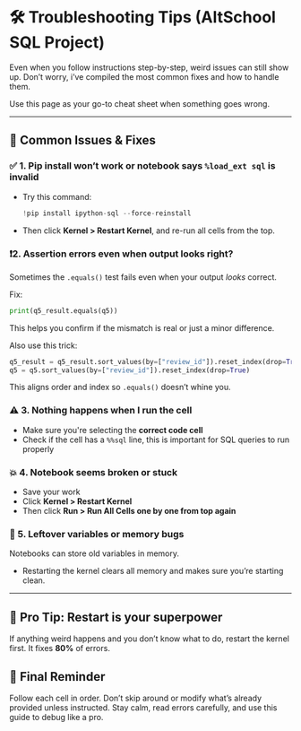 # 🛠️ Troubleshooting Tips (AltSchool SQL Project)

Even when you follow instructions step-by-step, weird issues can still show up. Don’t worry, i’ve compiled the most common fixes and how to handle them.

Use this page as your go-to cheat sheet when something goes wrong.

---

## 🔧 Common Issues & Fixes

### ✅ 1. Pip install won’t work or notebook says `%load_ext sql` is invalid

* Try this command:

  ```python
  !pip install ipython-sql --force-reinstall
  ```
* Then click **Kernel > Restart Kernel**, and re-run all cells from the top.

### ❗️2. Assertion errors even when output looks right?

Sometimes the `.equals()` test fails even when your output *looks* correct.

Fix:

```python
print(q5_result.equals(q5))
```

This helps you confirm if the mismatch is real or just a minor difference.

Also use this trick:

```python
q5_result = q5_result.sort_values(by=["review_id"]).reset_index(drop=True)
q5 = q5.sort_values(by=["review_id"]).reset_index(drop=True)
```

This aligns order and index so `.equals()` doesn’t whine you.

### ⚠️ 3. Nothing happens when I run the cell

* Make sure you're selecting the **correct code cell**
* Check if the cell has a `%%sql` line, this is important for SQL queries to run properly

### 💥 4. Notebook seems broken or stuck

* Save your work
* Click **Kernel > Restart Kernel**
* Then click **Run > Run All Cells one by one from top again**

### 🧼 5. Leftover variables or memory bugs

Notebooks can store old variables in memory.

* Restarting the kernel clears all memory and makes sure you’re starting clean.

---

## 🧠 Pro Tip: Restart is your superpower

If anything weird happens and you don’t know what to do, restart the kernel first. It fixes **80%** of errors.

## 🧘 Final Reminder

Follow each cell in order.
Don’t skip around or modify what’s already provided unless instructed.
Stay calm, read errors carefully, and use this guide to debug like a pro.
